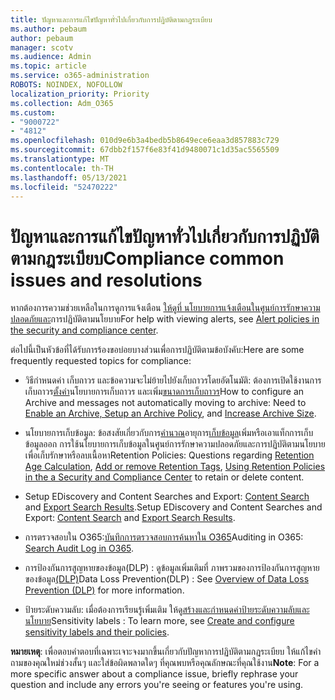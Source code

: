 ```yaml
---
title: ปัญหาและการแก้ไขปัญหาทั่วไปเกี่ยวกับการปฏิบัติตามกฎระเบียบ
ms.author: pebaum
author: pebaum
manager: scotv
ms.audience: Admin
ms.topic: article
ms.service: o365-administration
ROBOTS: NOINDEX, NOFOLLOW
localization_priority: Priority
ms.collection: Adm_O365
ms.custom:
- "9000722"
- "4812"
ms.openlocfilehash: 010d9e6b3a4bedb5b8649ece6eaa3d857883c729
ms.sourcegitcommit: 67dbb2f157f6e83f41d9480071c1d35ac5565509
ms.translationtype: MT
ms.contentlocale: th-TH
ms.lasthandoff: 05/13/2021
ms.locfileid: "52470222"
---
```

# <a name="compliance-common-issues-and-resolutions"></a><span data-ttu-id="a1f03-102">ปัญหาและการแก้ไขปัญหาทั่วไปเกี่ยวกับการปฏิบัติตามกฎระเบียบ</span><span class="sxs-lookup"><span data-stu-id="a1f03-102">Compliance common issues and resolutions</span></span>

<span data-ttu-id="a1f03-103">หากต้องการความช่วยเหลือในการดูการแจ้งเตือน [ให้ดูที่ นโยบายการแจ้งเตือนในศูนย์การรักษาความปลอดภัยและ](/microsoft-365/compliance/alert-policies.md)การปฏิบัติตามนโยบาย</span><span class="sxs-lookup"><span data-stu-id="a1f03-103">For help with viewing alerts, see [Alert policies in the security and compliance center](/microsoft-365/compliance/alert-policies.md).</span></span>

<span data-ttu-id="a1f03-104">ต่อไปนี้เป็นหัวข้อที่ได้รับการร้องขอบ่อยบางส่วนเพื่อการปฏิบัติตามข้อบังคับ:</span><span class="sxs-lookup"><span data-stu-id="a1f03-104">Here are some frequently requested topics for compliance:</span></span>

- <span data-ttu-id="a1f03-105">วิธีกําหนดค่า เก็บถาวร และข้อความจะไม่ย้ายไปยังเก็บถาวรโดยอัตโนมัติ: ต้องการเปิดใช้งานการเก็บถาวร[ตั้งค่า](/microsoft-365/compliance/enable-archive-mailboxes.md)นโยบายการเก็บถาวร และเพิ่ม[ขนาดการเก็บถาวร](/microsoft-365/compliance/enable-unlimited-archiving.md)</span><span class="sxs-lookup"><span data-stu-id="a1f03-105">How to configure an Archive and messages not automatically moving to archive: Need to [Enable an Archive, Setup an Archive Policy](/microsoft-365/compliance/enable-archive-mailboxes.md), and [Increase Archive Size](/microsoft-365/compliance/enable-unlimited-archiving.md).</span></span>

- <span data-ttu-id="a1f03-106">นโยบายการเก็บข้อมูล: ข้อสงสัยเกี่ยวกับการ[คํานวณ](/exchange/security-and-compliance/messaging-records-management/retention-age.md)อายุการ[เก็บข้อมูล](/exchange/security-and-compliance/messaging-records-management/add-or-remove-retention-tags.md)เพิ่มหรือเอาแท็ก[](/microsoft-365/compliance/retention-policies.md)การเก็บข้อมูลออก การใช้นโยบายการเก็บข้อมูลในศูนย์การรักษาความปลอดภัยและการปฏิบัติตามนโยบายเพื่อเก็บรักษาหรือลบเนื้อหา</span><span class="sxs-lookup"><span data-stu-id="a1f03-106">Retention Policies: Questions regarding [Retention Age Calculation](/exchange/security-and-compliance/messaging-records-management/retention-age.md), [Add or remove Retention Tags](/exchange/security-and-compliance/messaging-records-management/add-or-remove-retention-tags.md), [Using Retention Policies in the a Security and Compliance Center](/microsoft-365/compliance/retention-policies.md) to retain or delete content.</span></span>

- <span data-ttu-id="a1f03-107">Setup EDiscovery and Content Searches and Export: [Content Search](/microsoft-365/compliance/search-for-content.md) and [Export Search Results](/microsoft-365/compliance/export-search-results.md).</span><span class="sxs-lookup"><span data-stu-id="a1f03-107">Setup EDiscovery and Content Searches and Export: [Content Search](/microsoft-365/compliance/search-for-content.md) and [Export Search Results](/microsoft-365/compliance/export-search-results.md).</span></span>

- <span data-ttu-id="a1f03-108">การตรวจสอบใน O365:[บันทึกการตรวจสอบการค้นหาใน O365](/microsoft-365/compliance/search-the-audit-log-in-security-and-compliance.md)</span><span class="sxs-lookup"><span data-stu-id="a1f03-108">Auditing in O365: [Search Audit Log in O365](/microsoft-365/compliance/search-the-audit-log-in-security-and-compliance.md).</span></span>

- <span data-ttu-id="a1f03-109">การป้องกันการสูญหายของข้อมูล(DLP) : ดูข้อมูลเพิ่มเติมที่ ภาพรวมของการป้องกันการสูญหายของข้อมูล[(DLP)](/microsoft-365/compliance/data-loss-prevention-policies.md)</span><span class="sxs-lookup"><span data-stu-id="a1f03-109">Data Loss Prevention(DLP) : See [Overview of Data Loss Prevention (DLP)](/microsoft-365/compliance/data-loss-prevention-policies.md) for more information.</span></span>
 
- <span data-ttu-id="a1f03-110">ป้ายระดับความลับ: เมื่อต้องการเรียนรู้เพิ่มเติม ให้ดู[สร้างและกําหนดค่าป้ายระดับความลับและนโยบาย](/microsoft-365/compliance/create-sensitivity-labels.md)</span><span class="sxs-lookup"><span data-stu-id="a1f03-110">Sensitivity labels : To learn more, see [Create and configure sensitivity labels and their policies](/microsoft-365/compliance/create-sensitivity-labels.md).</span></span>

<span data-ttu-id="a1f03-111">**หมายเหตุ**: เพื่อตอบคําตอบที่เฉพาะเจาะจงมากขึ้นเกี่ยวกับปัญหาการปฏิบัติตามกฎระเบียบ ให้แก้ไขคําถามของคุณใหม่ช่วงสั้นๆ และใส่ข้อผิดพลาดใดๆ ที่คุณพบหรือคุณลักษณะที่คุณใช้งาน</span><span class="sxs-lookup"><span data-stu-id="a1f03-111">**Note**: For a more specific answer about a compliance issue, briefly rephrase your question and include any errors you're seeing or features you're using.</span></span>
